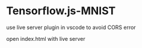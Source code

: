 # Tensorflow.js-MNIST
use live server plugin in vscode to avoid CORS error

open index.html with live server